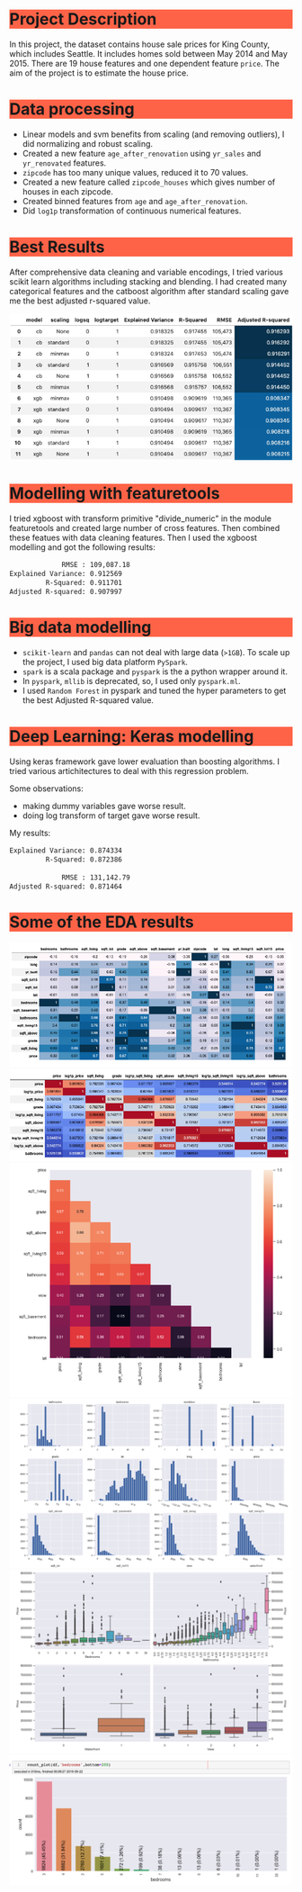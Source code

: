 
<h1 style="background-color:tomato;">Project Description</h1>

In this project, the dataset contains house sale prices for King County, which includes Seattle. It includes homes sold between May 2014 and May 2015. There are 19 house features and one dependent feature `price`. The aim of the project is to estimate the house price.


<h1 style="background-color:tomato;">Data processing</h1>

- Linear models and svm benefits from scaling (and removing outliers), I did normalizing and robust scaling.
- Created a new feature `age_after_renovation` using `yr_sales` and `yr_renovated` features.
- `zipcode` has too many unique values, reduced it to 70 values.
- Created a new feature called `zipcode_houses` which gives number of houses in each zipcode.
- Created binned features from `age` and `age_after_renovation`.
- Did `log1p` transformation of continuous numerical features.


<h1 style="background-color:tomato;">Best Results</h1>
After comprehensive data cleaning and variable encodings,
I tried various scikit learn algorithms including stacking and blending. I had created many categorical features and the catboost algorithm after standard scaling gave me the best adjusted r-squared value.

![](images/boost_res.png)

<h1 style="background-color:tomato;"> Modelling with featuretools</h1>
I tried xgboost with transform primitive "divide_numeric" in the module featuretools and created large number of cross features. Then combined these featues with data cleaning features. Then I used the xgboost modelling and got the following results:

```
             RMSE : 109,087.18
Explained Variance: 0.912569
         R-Squared: 0.911701
Adjusted R-squared: 0.907997
```


<h1 style="background-color:tomato;">Big data modelling</h1>

- `scikit-learn` and `pandas` can not deal with large data (`>1GB`). To scale up the project, I used big data platform `PySpark`.
- `spark` is a scala package and `pyspark` is the a python wrapper around it.
- In `pyspark`, `mllib` is deprecated, so, I used only `pyspark.ml`.
- I used `Random Forest` in pyspark and tuned the hyper parameters to get the best Adjusted R-squared value.

<h1 style="background-color:tomato;">Deep Learning: Keras modelling</h1>
Using keras framework gave lower evaluation than boosting algorithms. I tried
various artichitectures to deal with this regression problem.

Some observations:
- making dummy variables gave worse result.
- doing log transform of target gave worse result.

My results:
```
Explained Variance: 0.874334
         R-Squared: 0.872386

             RMSE : 131,142.79
Adjusted R-squared: 0.871464
```


<h1 style="background-color:tomato;">Some of the EDA results</h1>

![](images/correlation_matrix.png)
![](images/correlation_matrix2.png)
![](images/sns_heatmap.png)
![](images/some_histograms.png)
![](images/bedroom_bathrooms_waterfron_view.png)
![](images/bedroom_counts.png)


